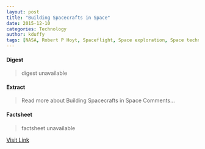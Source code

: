 ```yaml
---
layout: post
title: "Building Spacecrafts in Space"
date: 2015-12-10
categories: Technology
author: kduffy
tags: [NASA, Robert P Hoyt, Spaceflight, Space exploration, Space technology, Aerospace, Flight, Aerospace engineering, Astronautics, Spaceflight technologies, Spacecraft, Outer space, Human spaceflight, Space program of the United States, NASA programs, Government programs, Space agencies, Technology, Space programs, Aerospace agencies]
---
```



#### Digest
>digest unavailable

#### Extract
>Read more about Building Spacecrafts in Space Comments...

#### Factsheet
>factsheet unavailable

[Visit Link](http://www.pddnet.com/videos/2015/05/building-spacecrafts-space)


